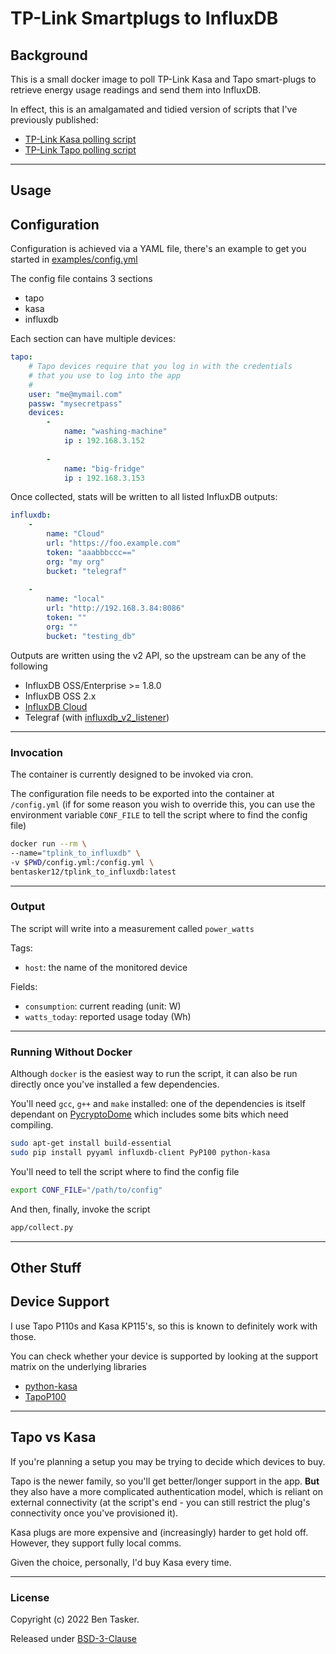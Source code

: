 # TP-Link Smartplugs to InfluxDB

Background
------------

This is a small docker image to poll TP-Link Kasa and Tapo smart-plugs to retrieve energy usage readings and send them into InfluxDB.

In effect, this is an amalgamated and tidied version of scripts that I've previously published:

- [TP-Link Kasa polling script](https://www.bentasker.co.uk/posts/blog/house-stuff/739-monitoring-our-electricity-usage-with-influxdb.html#MonitoredPlugSockets)
- [TP-Link Tapo polling script](https://www.bentasker.co.uk/posts/blog/house-stuff/how-much-more-energy-efficient-is-eco-mode-on-a-dish-washer.html#tapo)

----

## Usage

Configuration
---------------

Configuration is achieved via a YAML file, there's an example to get you started in [examples/config.yml](examples/config.yml)

The config file contains 3 sections

- tapo
- kasa
- influxdb

Each section can have multiple devices:
```yaml
tapo:
    # Tapo devices require that you log in with the credentials
    # that you use to log into the app
    #
    user: "me@mymail.com"
    passw: "mysecretpass"
    devices:
        - 
            name: "washing-machine"
            ip : 192.168.3.152
        
        - 
            name: "big-fridge"
            ip : 192.168.3.153
```

Once collected, stats will be written to all listed InfluxDB outputs:

```yaml
influxdb:
    -
        name: "Cloud"
        url: "https://foo.example.com"
        token: "aaabbbccc=="
        org: "my org"
        bucket: "telegraf"
        
    - 
        name: "local"
        url: "http://192.168.3.84:8086"
        token: ""
        org: ""
        bucket: "testing_db"
```

Outputs are written using the v2 API, so the upstream can be any of the following

- InfluxDB OSS/Enterprise >= 1.8.0 
- InfluxDB OSS 2.x
- [InfluxDB Cloud](https://cloud2.influxdata.com)
- Telegraf (with [influxdb_v2_listener](https://github.com/influxdata/telegraf/tree/master/plugins/inputs/influxdb_v2_listener))

----

### Invocation

The container is currently designed to be invoked via cron.

The configuration file needs to be exported into the container at `/config.yml` (if for some reason you wish to override this, you can use the environment variable `CONF_FILE` to tell the script where to find the config file)

```sh
docker run --rm \
--name="tplink_to_influxdb" \
-v $PWD/config.yml:/config.yml \
bentasker12/tplink_to_influxdb:latest
```

----

### Output

The script will write into a measurement called `power_watts`

Tags:

- `host`: the name of the monitored device

Fields:

- `consumption`: current reading (unit: W)
- `watts_today`: reported usage today (Wh)


----

### Running Without Docker

Although `docker` is the easiest way to run the script, it can also be run directly once you've installed a few dependencies.

You'll need `gcc`, `g++` and `make` installed: one of the dependencies is itself dependant on [PycryptoDome](https://www.pycryptodome.org) which includes some bits which need compiling.

```sh
sudo apt-get install build-essential
sudo pip install pyyaml influxdb-client PyP100 python-kasa
```

You'll need to tell the script where to find the config file
```sh
export CONF_FILE="/path/to/config"
```

And then, finally, invoke the script
```sh
app/collect.py
```


----

## Other Stuff

Device Support
-----------------

I use Tapo P110s and Kasa KP115's, so this is known to definitely work with those.

You can check whether your device is supported by looking at the support matrix on the underlying libraries

- [python-kasa](https://github.com/python-kasa/python-kasa#supported-devices)
- [TapoP100](https://github.com/fishbigger/TapoP100#tapo-p100)


----

Tapo vs Kasa
---------------

If you're planning a setup you may be trying to decide which devices to buy.

Tapo is the newer family, so you'll get better/longer support in the app. **But** they also have a more complicated authentication model, which is reliant on external connectivity (at the script's end - you can still restrict the plug's connectivity once you've provisioned it).

Kasa plugs are more expensive and (increasingly) harder to get hold off. However, they support fully local comms.

Given the choice, personally, I'd buy Kasa every time.


----

### License

Copyright (c) 2022 Ben Tasker.

Released under [BSD-3-Clause](LICENSE)



